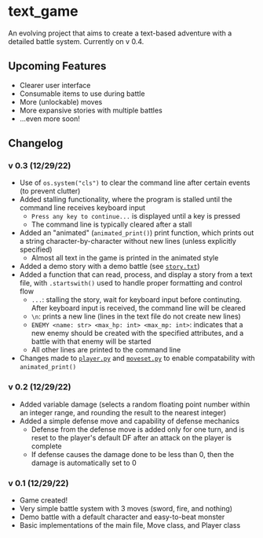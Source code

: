 # text_game
An evolving project that aims to create a text-based adventure with a detailed battle system. Currently on v 0.4.
## Upcoming Features
- Clearer user interface
- Consumable items to use during battle
- More (unlockable) moves
- More expansive stories with multiple battles
- ...even more soon!
## Changelog
### v 0.3 (12/29/22)
- Use of `os.system("cls")` to clear the command line after certain events (to prevent clutter)
- Added stalling functionality, where the program is stalled until the command line receives keyboard input
    - `Press any key to continue...` is displayed until a key is pressed
    - The command line is typically cleared after a stall
- Added an "animated" (`animated_print()`) print function, which prints out a string character-by-character without new lines (unless explicitly specified)
    - Almost all text in the game is printed in the animated style
- Added a demo story with a demo battle (see [`story.txt`](story.txt))
- Added a function that can read, process, and display a story from a text file, with `.startswith()` used to handle proper formatting and control flow
    - `...`: stalling the story, wait for keyboard input before continuting. After keyboard input is received, the command line will be cleared
    - `\n`: prints a new line (lines in the text file do not create new lines)
    - `ENEMY <name: str> <max_hp: int> <max_mp: int>`: indicates that a new enemy should be created with the specified attributes, and a battle with that enemy will be started
    - All other lines are printed to the command line
- Changes made to [`player.py`](player.py) and [`moveset.py`](moveset.py) to enable compatability with `animated_print()`
### v 0.2 (12/29/22)
- Added variable damage (selects a random floating point number within an integer range, and rounding the result to the nearest integer)
- Added a simple defense move and capability of defense mechanics
    - Defense from the defense move is added only for one turn, and is reset to the player's default DF after an attack on the player is complete
    - If defense causes the damage done to be less than 0, then the damage is automatically set to 0
### v 0.1 (12/29/22)
- Game created!
- Very simple battle system with 3 moves (sword, fire, and nothing)
- Demo battle with a default character and easy-to-beat monster
- Basic implementations of the main file, Move class, and Player class
